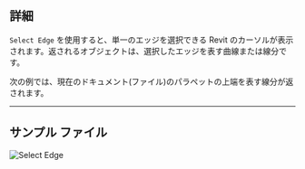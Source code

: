 ## 詳細
`Select Edge` を使用すると、単一のエッジを選択できる Revit のカーソルが表示されます。返されるオブジェクトは、選択したエッジを表す曲線または線分です。

次の例では、現在のドキュメント(ファイル)のパラペットの上端を表す線分が返されます。
___
## サンプル ファイル

![Select Edge](./Dynamo.Nodes.DSEdgeSelection_img.jpg)

